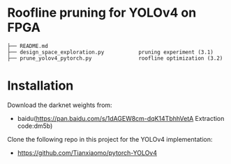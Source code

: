 # Roofline pruning for YOLOv4 on FPGA

```
├── README.md
├── design_space_exploration.py           pruning experiment (3.1)
├── prune_yolov4_pytorch.py               roofline optimization (3.2)
```

# Installation
Download the darknet weights from:
- baidu(https://pan.baidu.com/s/1dAGEW8cm-dqK14TbhhVetA     Extraction code:dm5b)

Clone the following repo in this project for the YOLOv4 implementation:
- https://github.com/Tianxiaomo/pytorch-YOLOv4
